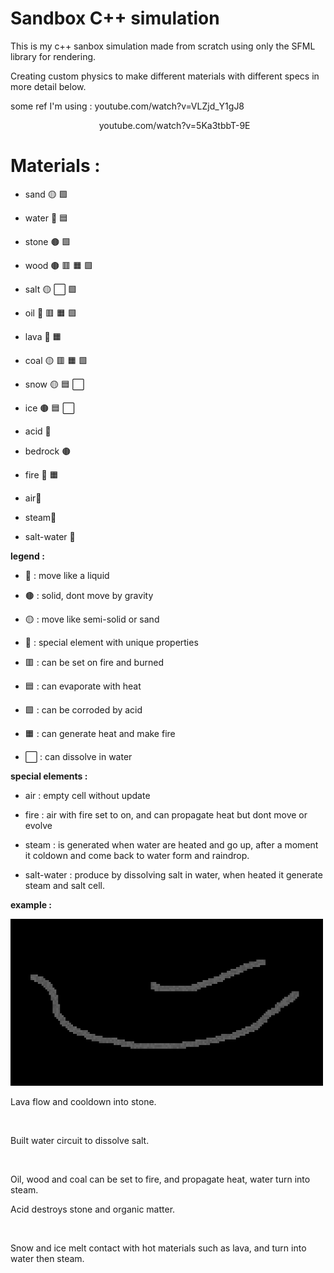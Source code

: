 # Sandbox C++ simulation

This is my c++ sanbox simulation made from scratch using only the SFML library for rendering.

Creating custom physics to make different materials with different specs in more detail below.

some ref I'm using : youtube.com/watch?v=VLZjd_Y1gJ8

                                    youtube.com/watch?v=5Ka3tbbT-9E

# Materials :

- sand 🟡 🟩

- water 🔵 🟦

- stone 🟤 🟩

- wood 🟤 🟥 🟧 🟩

- salt 🟡 ⬜ 🟩

- oil 🔵 🟥 🟧 🟩

- lava 🔵 🟧

- coal 🟡 🟥 🟧 🟩

- snow 🟡 🟦 ⬜

- ice 🟤 🟦 ⬜

- acid 🔵

- bedrock 🟤

- fire 🔺 🟧

- air🔺

- steam🔺

- salt-water 🔺

**legend :**

- 🔵 : move like a liquid

- 🟤 : solid, dont move by gravity

- 🟡 : move like semi-solid or sand

- 🔺 : special element with unique properties

- 🟥 : can be set on fire and burned

- 🟦 : can evaporate with heat

- 🟩 : can be corroded by acid

- 🟧 : can generate heat and make fire

- ⬜ : can dissolve in water



**special elements :**

- air : empty cell without update

- fire : air with fire set to on, and can propagate heat but dont move or evolve

- steam : is generated when water are heated and go up, after a moment it coldown and come back to water form and raindrop.

- salt-water : produce by dissolving salt in water, when heated it generate steam and salt cell.



**example :**

<img title="" src="img/lava.gif" alt="" width="500">

Lava flow and cooldown into stone.

<img title="" src="img/water_salte.gif" alt="" width="500">

Built water circuit to dissolve salt.

<img title="" src="img/oil_coal_wood_acid_vapor.gif" alt="" width="500">

Oil, wood and coal can be set to fire, and propagate heat, water turn into steam.

Acid destroys stone and organic matter.

<img title="" src="img/ice_snow.gif" alt="" width="500">

Snow and ice melt contact with hot materials such as lava, and turn into water then steam.
